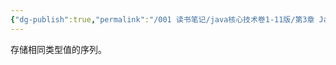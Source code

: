 ```yaml
---
{"dg-publish":true,"permalink":"/001 读书笔记/java核心技术卷1-11版/第3章 Java的基本程序设计结构/3.10 数组/3.10 数组/","dgPassFrontmatter":true,"created":"2024-04-18T15:57:47.360+08:00","updated":"2024-06-01T10:44:44.463+08:00"}
---
```


 存储相同类型值的序列。